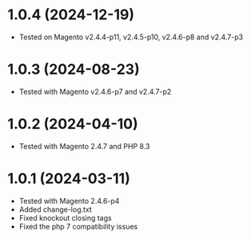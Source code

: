 1.0.4 (2024-12-19)
=============
- Tested on Magento v2.4.4-p11, v2.4.5-p10, v2.4.6-p8 and v2.4.7-p3

1.0.3 (2024-08-23)
=============
- Tested with Magento v2.4.6-p7 and v2.4.7-p2

1.0.2 (2024-04-10)
=============
- Tested with Magento 2.4.7 and PHP 8.3

1.0.1 (2024-03-11)
=============
- Tested with Magento 2.4.6-p4
- Added change-log.txt
- Fixed knockout closing tags
- Fixed the php 7 compatibility issues
